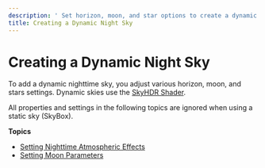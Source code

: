 ```yaml
---
description: ' Set horizon, moon, and star options to create a dynamic sky in &ALY;. '
title: Creating a Dynamic Night Sky
---
```

# Creating a Dynamic Night Sky<a name="sky-night-intro"></a>

To add a dynamic nighttime sky, you adjust various horizon, moon, and stars settings\. Dynamic skies use the [SkyHDR Shader](shader-ref-skyhdr.md)\.

All properties and settings in the following topics are ignored when using a static sky \(SkyBox\)\.

**Topics**
+ [Setting Nighttime Atmospheric Effects](sky-night-atmosphere.md)
+ [Setting Moon Parameters](sky-night-moon-params.md)